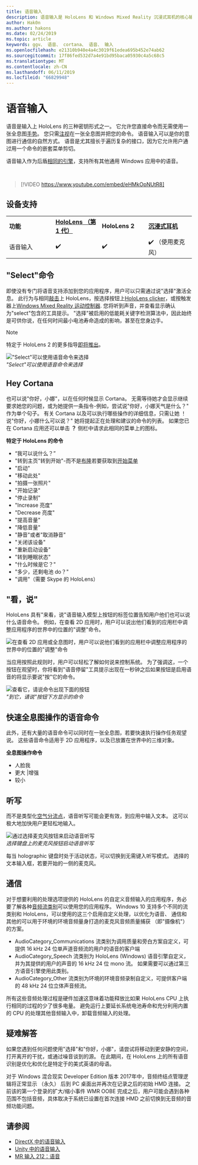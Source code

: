 ```yaml
---
title: 语音输入
description: 语音输入是 HoloLens 和 Windows Mixed Reality 沉浸式耳机的核心输入。 语音可以用于命令、 听写，Cortana，和的详细信息。
author: Hak0n
ms.author: hakons
ms.date: 02/24/2019
ms.topic: article
keywords: ggv、 语音、 cortana、 语音、 输入
ms.openlocfilehash: e21310b940e4a4c3019f61edea695b452e74ab62
ms.sourcegitcommit: 17f86fed532d7a4e91bd95baca05930c4a5c68c5
ms.translationtype: MT
ms.contentlocale: zh-CN
ms.lasthandoff: 06/11/2019
ms.locfileid: "66829948"
---
```

# <a name="voice-input"></a>语音输入

语音是输入上 HoloLens 的三种密钥形式之一。 它允许您直接命令而无需使用一张全息图[手势](gestures.md)。 您只需[注视](gaze.md)在一张全息图并把您的命令。 语音输入可以是你的意图进行通信的自然方式。 语音是尤其擅长于遍历复杂的接口，因为它允许用户通过用一个命令的嵌套菜单剪切。

语音输入作为后盾[相同的引擎](https://msdn.microsoft.com/library/windows/apps/mt185615.aspx)，支持所有其他通用 Windows 应用中的语音。

<br>

>[!VIDEO https://www.youtube.com/embed/eHMkOpNUtR8]

## <a name="device-support"></a>设备支持

<table>
    <colgroup>
    <col width="25%" />
    <col width="25%" />
    <col width="25%" />
    <col width="25%" />
    </colgroup>
    <tr>
        <td><strong>功能</strong></td>
        <td><a href="hololens-hardware-details.md"><strong>HoloLens （第 1 代）</strong></a></td>
        <td><strong>HoloLens 2</strong></td>
        <td><a href="immersive-headset-hardware-details.md"><strong>沉浸式耳机</strong></a></td>
    </tr>
     <tr>
        <td>语音输入</td>
        <td>✔️</td>
        <td>✔️</td>
        <td>✔️ （使用麦克风）</td>
    </tr>
</table>

## <a name="the-select-command"></a>"Select"命令

即使没有专门将语音支持添加到您的应用程序，用户可以只需通过说"选择"激活全息。 此行为与相同[敲击](gestures.md#air-tap)上 HoloLens，按选择按钮上[HoloLens clicker](hardware-accessories.md#hololens-clicker)，或按触发器上[Windows Mixed Reality 运动控制器](motion-controllers.md). 您将听到声音，并查看显示确认为"select"包含的工具提示。 "选择"被启用的低能耗关键字检测算法中，因此始终是可供你说，在任何时间最小电池寿命造成的影响，甚至在您身边手。

> [!NOTE]
> 特定于 HoloLens 2 的更多指导[即将推出](index.md#news-and-notes)。

!["Select"可以使用语音命令来选择](images/kma-voice-select-00170-800px.png)<br>
*"Select"可以使用语音命令来选择*

## <a name="hey-cortana"></a>Hey Cortana

也可以说"你好，小娜"，以在任何时候显示 Cortana。 无需等待她才会显示继续要求她您的问题，或为她提供一条指令-例如，尝试说"你好，小娜天气是什么？" 作为单个句子。 有关 Cortana 以及可以执行哪些操作的详细信息，只需让她 ！ 说"你好，小娜什么可以说？" 她将提起正在处理和建议的命令的列表。 如果您已在 Cortana 应用还可以单击 **？** 侧栏中请求此相同的菜单上的图标。

**特定于 HoloLens 的命令**
* “我可以说什么？”
* "转到主页"转到开始"-而不是[布隆](gestures.md#bloom)若要获取到[开始菜单](navigating-the-windows-mixed-reality-home.md#start-menu)
* "启动<app>"
* "移动<app>此处"
* "拍摄一张照片"
* "开始记录"
* "停止录制"
* "Increase 亮度"
* "Decrease 亮度"
* "提高音量"
* "降低音量"
* "静音"或者"取消静音"
* "关闭该设备"
* "重新启动设备"
* "转到睡眠状态"
* "什么时候是它？"
* "多少，还剩电池 do？"
* "调用<contact>"（需要 Skype 的 HoloLens）

## <a name="see-it-say-it"></a>"看，说"

HoloLens 具有"来看，说"语音输入模型上按钮的标签位置告知用户他们也可以说什么语音命令。 例如，在查看 2D 应用时，用户可以说出他们看到的应用栏中调整应用程序的世界中的位置的"调整"命令。

![在查看 2D 应用或全息图时，用户可以说他们看到的应用栏中调整应用程序的世界中的位置的"调整"命令](images/microphone-600px.png)

当应用按照此规则时，用户可以轻松了解如何说来控制系统。 为了强调这，一个按钮在观望时，你将看到"语音停留"工具提示出现在一秒钟之后如果按钮是启用语音的将显示要说"按"它的命令。

![查看它，请说命令出现下面的按钮](images/voice-seeitsayit-600px.png)<br>
*"到它，请说"按钮下方显示的命令*

## <a name="voice-commands-for-fast-hologram-manipulation"></a>快速全息图操作的语音命令

此外，还有大量的语音命令可以同时在一张全息图，若要快速执行操作任务观望说。 这些语音命令适用于 2D 应用程序，以及已放置在世界中的三维对象。

**全息图操作命令**
* 人脸我
* 更大 |增强
* 较小

## <a name="dictation"></a>听写

而不是类型化[空气分流点](gestures.md#air-tap)，语音听写可能会更有效，到应用中输入文本。 这可以极大地加快用户更轻松地输入。

![通过选择麦克风按钮来启动语音听写](images/micbuttonfordictation.png)<br>
*选择键盘上的麦克风按钮启动语音听写*

每当 holographic 键盘时处于活动状态，可以切换到无需键入听写模式。 选择的文本输入框，若要开始的一侧的麦克风。

## <a name="communication"></a>通信

对于想要利用的处理选项提供的 HoloLens 的自定义音频输入的应用程序，务必要了解各种[音频流类别](https://msdn.microsoft.com/library/windows/desktop/hh404178(v=vs.85).aspx)可以使用您的应用程序。 Windows 10 支持多个不同的流类别和 HoloLens，可以使用的这三个启用自定义处理，以优化为语音、 通信和其他的可以用于环境的环境音频量身打造的麦克风音频质量捕获 （即"摄像机"） 的方案。
* AudioCategory_Communications 流类别为调用质量和旁白方案自定义，可提供 16 kHz 24 位单声道音频流的用户的语音的客户端
* AudioCategory_Speech 流类别为 HoloLens (Windows) 语音引擎自定义，并为其提供的用户的声音的 16 kHz 24 位 mono 流。 如果需要可以通过第三方语音引擎使用此类别。
* AudioCategory_Other 流类别为环境的环境音频录制自定义，可提供客户端的 48 kHz 24 位立体声音频流。

所有这些音频处理过程是硬件加速这意味着功能释放比如果 HoloLens CPU 上执行相同的过程的少了很多电量。 避免运行上要延长系统电池寿命和充分利用内置的 CPU 的处理其他音频输入中，卸载音频输入的处理。

## <a name="troubleshooting"></a>疑难解答

如果您遇到任何问题使用"选择"和"你好，小娜"，请尝试将移动到更安静的空间，打开离开的干扰，或通过噪音谈到的源。 在此期间，在 HoloLens 上的所有语音识别是优化和优化是特定于的美式英语的母语。

对于 Windows 混合现实 Developer Edition 版本 2017年中，音频终结点管理逻辑将正常显示 （永久） 后到 PC 桌面出并再次在记录之后的初始 HMD 连接。 之前该的第一个登录的扩大/缩小事件 WMR OOBE 完成之后，用户可能会遇到各种范围不包括音频，具体取决于系统已设置在首次连接 HMD 之前切换到无音频的音频功能问题。

## <a name="see-also"></a>请参阅
* [DirectX 中的语音输入](voice-input-in-directx.md)
* [Unity 中的语音输入](voice-input-in-unity.md)
* [MR 输入 212：语音](holograms-212.md)
